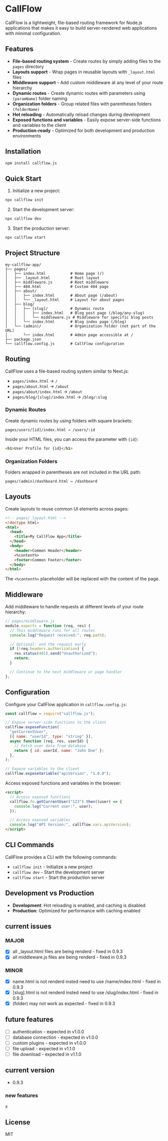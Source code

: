 # CallFlow

CallFlow is a lightweight, file-based routing framework for Node.js applications that makes it easy to build server-rendered web applications with minimal configuration.

## Features

- **File-based routing system** - Create routes by simply adding files to the `pages` directory
- **Layouts support** - Wrap pages in reusable layouts with `_layout.html` files
- **Middleware support** - Add custom middleware at any level of your route hierarchy
- **Dynamic routes** - Create dynamic routes with parameters using `[paramName]` folder naming
- **Organization folders** - Group related files with parentheses folders `(folderName)`
- **Hot reloading** - Automatically reload changes during development
- **Exposed functions and variables** - Easily expose server-side functions and variables to the client
- **Production-ready** - Optimized for both development and production environments

## Installation

```bash
npm install callflow.js
```

## Quick Start

1. Initialize a new project:

```bash
npx callflow init
```

2. Start the development server:

```bash
npx callflow dev
```

3. Start the production server:

```bash
npx callflow start
```

## Project Structure

```
my-callflow-app/
├── pages/
│   ├── index.html           # Home page (/)
│   ├── _layout.html         # Root layout
│   ├── middleware.js        # Root middleware
│   ├── 404.html             # Custom 404 page
│   ├── about/
│   │   ├── index.html       # About page (/about)
│   │   └── _layout.html     # Layout for about pages
│   ├── blog/
│   │   ├── [slug]/          # Dynamic route
│   │   │   ├── index.html   # Blog post page (/blog/any-slug)
│   │   │   └── middleware.js # Middleware for specific blog posts
│   │   └── index.html       # Blog index page (/blog)
│   └── (admin)/             # Organization folder (not part of the URL)
│       └── index.html       # Admin page accessible at /
├── package.json
└── callflow.config.js       # CallFlow configuration
```

## Routing

CallFlow uses a file-based routing system similar to Next.js:

- `pages/index.html` → `/`
- `pages/about.html` → `/about`
- `pages/about/index.html` → `/about`
- `pages/blog/[slug]/index.html` → `/blog/:slug`

### Dynamic Routes

Create dynamic routes by using folders with square brackets:

```
pages/users/[id]/index.html → /users/:id
```

Inside your HTML files, you can access the parameter with `{id}`:

```html
<h1>User Profile for {id}</h1>
```

### Organization Folders

Folders wrapped in parentheses are not included in the URL path:

```
pages/(admin)/dashboard.html → /dashboard
```

## Layouts

Create layouts to reuse common UI elements across pages:

```html
<!-- pages/_layout.html -->
<!doctype html>
<html>
  <head>
    <title>My CallFlow App</title>
  </head>
  <body>
    <header>Common Header</header>
    <%content%>
    <footer>Common Footer</footer>
  </body>
</html>
```

The `<%content%>` placeholder will be replaced with the content of the page.

## Middleware

Add middleware to handle requests at different levels of your route hierarchy:

```javascript
// pages/middleware.js
module.exports = function (req, res) {
  // This middleware runs for all routes
  console.log("Request received:", req.path);

  // Optional: end the request early
  if (!req.headers.authorization) {
    res.status(401).send("Unauthorized");
    return;
  }

  // Continue to the next middleware or page handler
};
```

## Configuration

Configure your CallFlow application in `callflow.config.js`:

```javascript
const callflow = require("callflow.js");

// Expose server-side functions to the client
callflow.exposeFunction(
  "getCurrentUser",
  [{ name: "userId", type: "string" }],
  async function (req, res, userId) {
    // Fetch user data from database
    return { id: userId, name: "John Doe" };
  },
);

// Expose variables to the client
callflow.exposeVariable("apiVersion", "1.0.0");
```

Access exposed functions and variables in the browser:

```html
<script>
  // Access exposed functions
  callflow.fn.getCurrentUser("123").then((user) => {
    console.log("Current user:", user);
  });

  // Access exposed variables
  console.log("API Version:", callflow.vars.apiVersion);
</script>
```

## CLI Commands

CallFlow provides a CLI with the following commands:

- `callflow init` - Initialize a new project
- `callflow dev` - Start the development server
- `callflow start` - Start the production server

## Development vs Production

- **Development**: Hot reloading is enabled, and caching is disabled
- **Production**: Optimized for performance with caching enabled

## current issues

### MAJOR

- [x] all \_layout.html files are being renderd - fixed in 0.9.3
- [x] all middleware.js files are being renderd - fixed in 0.9.3

### MINOR

- [x] name.html is not renderd insted need to use /name/index.html - fixed in 0.9.3
- [x] [slug].html is not renderd insted need to use /slug/index.html - fixed in 0.9.3
- [x] (folder) may not work as expected - fixed in 0.9.3

## future features

- [ ] authentication - expected in v1.0.0
- [ ] database connection - expected in v1.0.0
- [ ] custom plugins - expected in v1.0.0
- [ ] file upload - expected in v1.1.0
- [ ] file download - expected in v1.1.0

## current version

- 0.9.3


### new features

x

## License

MIT
